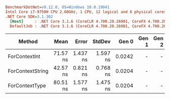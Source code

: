 ``` ini

BenchmarkDotNet=v0.12.0, OS=Windows 10.0.19041
Intel Core i7-9750H CPU 2.60GHz, 1 CPU, 12 logical and 6 physical cores
.NET Core SDK=3.1.302
  [Host]     : .NET Core 3.1.6 (CoreCLR 4.700.20.26901, CoreFX 4.700.20.31603), X64 RyuJIT
  DefaultJob : .NET Core 3.1.6 (CoreCLR 4.700.20.26901, CoreFX 4.700.20.31603), X64 RyuJIT


```
|           Method |     Mean |    Error |   StdDev |  Gen 0 | Gen 1 | Gen 2 | Allocated |
|----------------- |---------:|---------:|---------:|-------:|------:|------:|----------:|
|    ForContextInt | 71.57 ns | 1.437 ns | 1.597 ns | 0.0242 |     - |     - |     152 B |
| ForContextString | 42.57 ns | 0.821 ns | 0.768 ns | 0.0204 |     - |     - |     128 B |
|   ForContextType | 80.51 ns | 1.577 ns | 1.475 ns | 0.0204 |     - |     - |     128 B |
